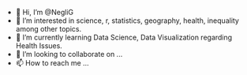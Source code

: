 - 👋 Hi, I’m @NegliG
- 👀 I’m interested in science, r, statistics, geography, health, inequality among other topics.  
- 🌱 I’m currently learning Data Science, Data Visualization regarding Health Issues.
- 💞️ I’m looking to collaborate on ...
- 📫 How to reach me ...

<!---
NegliG/NegliG is a ✨ special ✨ repository because its `README.md` (this file) appears on your GitHub profile.
You can click the Preview link to take a look at your changes.
--->
